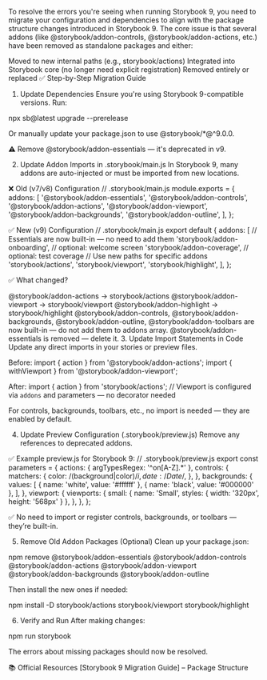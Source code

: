 To resolve the errors you're seeing when running Storybook 9, you need to migrate your configuration and dependencies to align with the package structure changes introduced in Storybook 9. The core issue is that several addons (like @storybook/addon-controls, @storybook/addon-actions, etc.) have been removed as standalone packages and either:

Moved to new internal paths (e.g., storybook/actions)
Integrated into Storybook core (no longer need explicit registration)
Removed entirely or replaced
✅ Step-by-Step Migration Guide

1. Update Dependencies
   Ensure you're using Storybook 9-compatible versions. Run:

npx sb@latest upgrade --prerelease

Or manually update your package.json to use @storybook/\*@^9.0.0.

⚠️ Remove @storybook/addon-essentials — it's deprecated in v9.

2. Update Addon Imports in .storybook/main.js
   In Storybook 9, many addons are auto-injected or must be imported from new locations.

❌ Old (v7/v8) Configuration
// .storybook/main.js
module.exports = {
addons: [
'@storybook/addon-essentials',
'@storybook/addon-controls',
'@storybook/addon-actions',
'@storybook/addon-viewport',
'@storybook/addon-backgrounds',
'@storybook/addon-outline',
],
};

✅ New (v9) Configuration
// .storybook/main.js
export default {
addons: [
// Essentials are now built-in — no need to add them
'storybook/addon-onboarding', // optional: welcome screen
'storybook/addon-coverage', // optional: test coverage
// Use new paths for specific addons
'storybook/actions',
'storybook/viewport',
'storybook/highlight',
],
};

✅ What changed?

@storybook/addon-actions → storybook/actions
@storybook/addon-viewport → storybook/viewport
@storybook/addon-highlight → storybook/highlight
@storybook/addon-controls, @storybook/addon-backgrounds, @storybook/addon-outline, @storybook/addon-toolbars are now built-in — do not add them to addons array.
@storybook/addon-essentials is removed — delete it. 3. Update Import Statements in Code
Update any direct imports in your stories or preview files.

Before:
import { action } from '@storybook/addon-actions';
import { withViewport } from '@storybook/addon-viewport';

After:
import { action } from 'storybook/actions';
// Viewport is configured via `addons` and parameters — no decorator needed

For controls, backgrounds, toolbars, etc., no import is needed — they are enabled by default.

4. Update Preview Configuration (.storybook/preview.js)
   Remove any references to deprecated addons.

✅ Example preview.js for Storybook 9:
// .storybook/preview.js
export const parameters = {
actions: { argTypesRegex: '^on[A-Z].\*' },
controls: {
matchers: {
color: /(background|color)$/i,
      date: /Date$/,
},
},
backgrounds: {
values: [
{ name: 'white', value: '#ffffff' },
{ name: 'black', value: '#000000' },
],
},
viewport: {
viewports: {
small: { name: 'Small', styles: { width: '320px', height: '568px' } },
},
},
};

✅ No need to import or register controls, backgrounds, or toolbars — they’re built-in.

5. Remove Old Addon Packages (Optional)
   Clean up your package.json:

npm remove @storybook/addon-essentials @storybook/addon-controls @storybook/addon-actions @storybook/addon-viewport @storybook/addon-backgrounds @storybook/addon-outline

Then install the new ones if needed:

npm install -D storybook/actions storybook/viewport storybook/highlight

6. Verify and Run
   After making changes:

npm run storybook

The errors about missing packages should now be resolved.

📚 Official Resources
[Storybook 9 Migration Guide] – Package Structure
